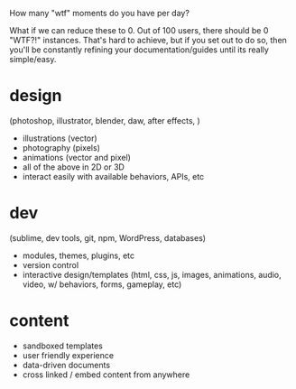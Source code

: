 How many "wtf" moments do you have per day?

What if we can reduce these to 0.  Out of 100 users, there should be 0 "WTF?!" instances.  That's hard to achieve, but if you set out to do so, then you'll be constantly refining your documentation/guides until its really simple/easy.

# design
(photoshop, illustrator, blender, daw, after effects, )

* illustrations (vector)
* photography (pixels)
* animations (vector and pixel)
* all of the above in 2D or 3D
* interact easily with available behaviors, APIs, etc

# dev
(sublime, dev tools, git, npm, WordPress, databases)

* modules, themes, plugins, etc
* version control
* interactive design/templates (html, css, js, images, animations, audio, video, w/ behaviors, forms, gameplay, etc)

# content

* sandboxed templates
* user friendly experience
* data-driven documents
* cross linked / embed content from anywhere